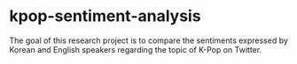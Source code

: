# kpop-sentiment-analysis

The goal of this research project is to compare the sentiments expressed by Korean and English speakers regarding the topic of K-Pop on Twitter.
